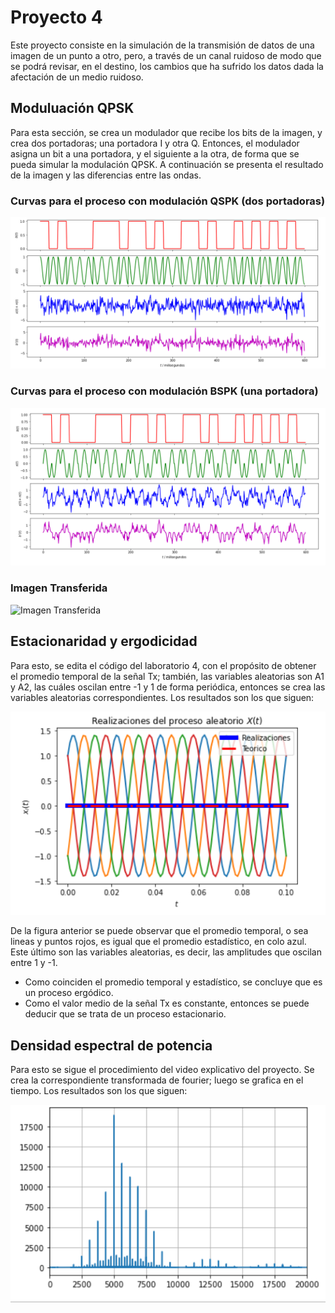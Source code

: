 # Proyecto 4
Este proyecto consiste en la simulación de la transmisión de datos de una imagen de un punto a otro, pero, a través de un canal ruidoso
de modo que se podrá revisar, en el destino, los cambios que ha sufrido los datos dada la afectación de un medio ruidoso.

## Moduluación QPSK
Para esta sección, se crea un modulador que recibe los bits de la imagen, y crea dos portadoras; una portadora I y otra Q. Entonces, el modulador
asigna un bit a una portadora, y el siguiente a la otra, de forma que se pueda simular la modulación QPSK. A continuación se presenta el resultado
de la imagen y las diferencias entre las ondas.

### Curvas para el proceso con modulación QSPK (dos portadoras)
![Curvas para el proceso con modulación QSPK (dos portadoras)](CurvasQSPK.png) 

### Curvas para el proceso con modulación BSPK (una portadora)
![Curvas para el proceso con modulación BSPK (una portadora)](CurvasBSPK.png) 

### Imagen Transferida
![Imagen Transferida](Imágenes.png) 

## Estacionaridad y ergodicidad

Para esto, se edita el código del laboratorio 4, con el propósito de obtener el promedio temporal de la señal Tx; también, las variables aleatorias
son A1 y A2, las cuáles oscilan entre -1 y 1 de forma periódica, entonces se crea las variables aleatorias correspondientes. Los resultados son los
que siguen:

![Promedios](Promedios.png) 

De la figura anterior se puede observar que el promedio temporal, o sea lineas y puntos rojos, es igual que el promedio estadístico, en colo azul. Este último son las variables aleatorias, es decir, las amplitudes que oscilan entre 1 y -1.

  * Como coinciden el promedio temporal y estadístico, se concluye que es un proceso ergódico.
  * Como el valor medio de la señal Tx es constante, entonces se puede deducir que se trata de un proceso estacionario.

## Densidad espectral de potencia

Para esto se sigue el procedimiento del video explicativo del proyecto. Se crea la correspondiente transformada de fourier; luego se grafica en el tiempo. Los resultados son los
que siguen:

![Espectro](Espectro.png)  


